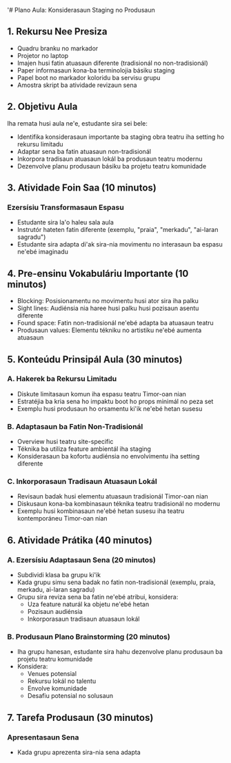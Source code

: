 '# Plano Aula: Konsiderasaun Staging no Produsaun

## 1. Rekursu Nee Presiza

- Quadru branku no markador
- Projetor no laptop
- Imajen husi fatin atuasaun diferente (tradisionál no non-tradisionál)
- Paper informasaun kona-ba terminolojia básiku staging
- Papel boot no markador koloridu ba servisu grupu
- Amostra skript ba atividade revizaun sena

## 2. Objetivu Aula

Iha remata husi aula ne'e, estudante sira sei bele:
- Identifika konsiderasaun importante ba staging obra teatru iha setting ho rekursu limitadu
- Adaptar sena ba fatin atuasaun non-tradisionál
- Inkorpora tradisaun atuasaun lokál ba produsaun teatru modernu
- Dezenvolve planu produsaun básiku ba projetu teatru komunidade

## 3. Atividade Foin Saa (10 minutos)

### Ezersísiu Transformasaun Espasu

- Estudante sira la'o haleu sala aula
- Instrutór hateten fatin diferente (exemplu, "praia", "merkadu", "ai-laran sagradu")
- Estudante sira adapta di'ak sira-nia movimentu no interasaun ba espasu ne'ebé imaginadu

## 4. Pre-ensinu Vokabuláriu Importante (10 minutos)

- Blocking: Posisionamentu no movimentu husi ator sira iha palku
- Sight lines: Audiénsia nia haree husi palku husi pozisaun asentu diferente
- Found space: Fatin non-tradisionál ne'ebé adapta ba atuasaun teatru
- Produsaun values: Elementu tékniku no artistiku ne'ebé aumenta atuasaun

## 5. Konteúdu Prinsipál Aula (30 minutos)

### A. Hakerek ba Rekursu Limitadu

- Diskute limitasaun komun iha espasu teatru Timor-oan nian
- Estratéjia ba kria sena ho impaktu boot ho props minimál no peza set
- Exemplu husi produsaun ho orsamentu ki'ik ne'ebé hetan susesu

### B. Adaptasaun ba Fatin Non-Tradisionál

- Overview husi teatru site-specific
- Téknika ba utiliza feature ambientál iha staging
- Konsiderasaun ba kofortu audiénsia no envolvimentu iha setting diferente

### C. Inkorporasaun Tradisaun Atuasaun Lokál

- Revisaun badak husi elementu atuasaun tradisionál Timor-oan nian
- Diskusaun kona-ba kombinasaun téknika teatru tradisionál no modernu
- Exemplu husi kombinasaun ne'ebé hetan susesu iha teatru kontemporáneu Timor-oan nian

## 6. Atividade Prátika (40 minutos)

### A. Ezersísiu Adaptasaun Sena (20 minutos)

- Subdividi klasa ba grupu ki'ik
- Kada grupu simu sena badak no fatin non-tradisionál (exemplu, praia, merkadu, ai-laran sagradu)
- Grupu sira reviza sena ba fatin ne'ebé atribui, konsidera:
  * Uza feature naturál ka objetu ne'ebé hetan
  * Pozisaun audiénsia
  * Inkorporasaun tradisaun atuasaun lokál

### B. Produsaun Plano Brainstorming (20 minutos)

- Iha grupu hanesan, estudante sira hahu dezenvolve planu produsaun ba projetu teatru komunidade
- Konsidera:
  * Venues potensial
  * Rekursu lokál no talentu
  * Envolve komunidade
  * Desafiu potensial no solusaun

## 7. Tarefa Produsaun (30 minutos)

### Apresentasaun Sena

- Kada grupu aprezenta sira-nia sena adapta